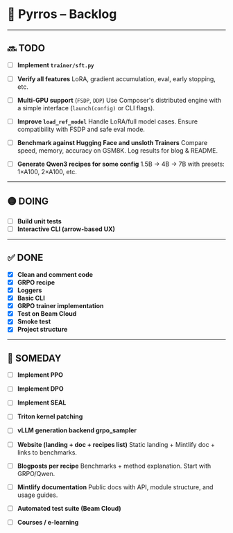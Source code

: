 # 🧠 Pyrros – Backlog

---

## 🔜 TODO

- [ ] **Implement `trainer/sft.py`**
- [ ] **Verify all features**
      LoRA, gradient accumulation, eval, early stopping, etc.

- [ ] **Multi-GPU support** (`FSDP`, `DDP`)
      Use Composer's distributed engine with a simple interface (`launch(config)` or CLI flags).

- [ ] **Improve `load_ref_model`**
      Handle LoRA/full model cases. Ensure compatibility with FSDP and safe eval mode.

- [ ] **Benchmark against Hugging Face and unsloth Trainers**
      Compare speed, memory, accuracy on GSM8K. Log results for blog & README.


- [ ] **Generate Qwen3 recipes for some config**
      1.5B → 4B → 7B with presets: 1×A100, 2×A100, etc.

---

## 🟡 DOING

- [ ] **Build unit tests**
- [ ] **Interactive CLI (arrow-based UX)**

---

## ✅ DONE

- [x] **Clean and comment code**
- [x] **GRPO recipe**
- [x] **Loggers**
- [x] **Basic CLI**
- [x] **GRPO trainer implementation**
- [x] **Test on Beam Cloud**
- [x] **Smoke test**
- [x] **Project structure**

---

## 🧭 SOMEDAY

- [ ] **Implement PPO**
- [ ] **Implement DPO**
- [ ] **Implement SEAL**
- [ ] **Triton kernel patching**

- [ ] **vLLM generation backend grpo_sampler**

- [ ] **Website (landing + doc + recipes list)**
      Static landing + Mintlify doc + links to benchmarks.

- [ ] **Blogposts per recipe**
      Benchmarks + method explanation. Start with GRPO/Qwen.

- [ ] **Mintlify documentation**
      Public docs with API, module structure, and usage guides.

- [ ] **Automated test suite (Beam Cloud)**
- [ ] **Courses / e-learning**
